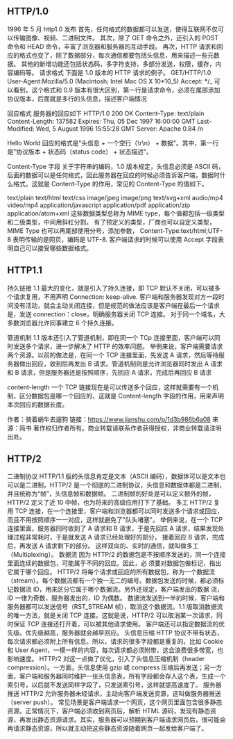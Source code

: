 ## HTTP/1.0

1996 年 5 月 http1.0 发布
首先，任何格式的数据都可以发送，使得互联网不仅可以传输图像、视频、二进制文件。
其次，除了 GET 命令之外，还引入的 POST 命令和 HEAD 命令，丰富了浏览器和服务器的互动手段。
再次，HTTP 请求和回应的格式也变了，除了数据部分，每次通信都要包括头信息，用来描述一些元数据。
其他的新增功能还包括状态码，多字符支持，多部分发送，权限，缓存，内容编码等。
请求格式
下面是 1.0 版本的 HTTP 请求的例子。
GET/HTTP/1.0
User-Agent:Mozilla/5.0 (Macintosh; Intel Mac OS X 10*10_5)
Accept: */\_
可以看到，这个格式和 0.9 版本有很大区别，第一行是请求命令，必须在尾部添加协议版本，后面就是多行的头信息，描述客户端情况

回应格式
服务器的回应如下
HTTP/1.0 200 OK
Content-Type: text/plain
Content-Length: 137582
Expires: Thu, 05 Dec 1997 16:00:00 GMT
Last-Modified: Wed, 5 August 1996 15:55:28 GMT
Server: Apache 0.84
/n

<html>
  <body>Hello World</body>
</html>
回应的格式是"头信息 + 一个空行（\r\n） + 数据"。其中，第一行是"协议版本 + 状态码（status code） + 状态描述"。

Content-Type 字段
关于字符串的编码，1.0 版本规定，头信息必须是 ASCII 码，后面的数据可以是任何格式，因此服务器在回应的时候必须告诉客户端，数据时什么格式，这就是 Content-Type 的作用，常见的 Content-Type 的值如下。

text/plain
text/html
text/css
image/jpeg
image/png
text/svg+xml
audio/mp4
video/mp4
application/javascript
application/pdf
application/zip
application/atom+xml
这些数据类型总称为 MIME type，每个值都包括一级类型和二级类型，中间用斜杠分割。
有了预定义的类型，厂商也可以自定义类型，
MIME Type 也可以再尾部使用分号，添加参数，
Content-Type:text/html;UTF-8
表明传输的是网页，编码是 UTF-8.
客户端请求的时候可以使用 Accept 字段表明自己可以接受哪些数据格式。

## HTTP1.1

持久链接
1.1 最大的变化，就是引入了持久连接，即 TCP 默认不关闭，可以被多个请求复用，不用声明 Connection: keep-alive.
客户端和服务器发现对方一段时间没有活动，就会主动关闭连接，但是规范的做法应该是客户端在最后一个请求是，发送 connection：close，明确服务器关闭 TCP 连接。
对于同一个域名，大多数浏览器允许同事建立 6 个持久连接。

管道机制
1.1 版本还引入了管道机制，即在同一个 TCp 连接里面，客户端可以同时发送多个请求，进一步解决了 HTTP 的效率问题。
举例来说，客户端需要请求两个资源。以前的做法是，在同一个 TCP 连接里面，先发送 A 请求，然后等待服务器做出回应，收到后再发出 B 请求。管道机制则是允许浏览器同时发出 A 请求和 B 请求，但是服务器还是按照顺序，先回应 A 请求，完成后再回应 B 请求

content-length
一个 TCP 链接现在是可以传送多个回应，这样就需要有一个机制，区分数据包是哪一个回应的，这就是 Content-length 字段的作用，用来声明本次回应的数据长度。

作者：骑着蜗牛去遛狗
链接：https://www.jianshu.com/p/1d3b986b6a08
来源：简书
著作权归作者所有。商业转载请联系作者获得授权，非商业转载请注明出处。

## HTTP/2

二进制协议
HTTP/1.1 版的头信息肯定是文本（ASCII 编码），数据体可以是文本也可以是二进制，HTTP/2 是一个彻底的二进制协议，头信息和数据体都是二进制，并且统称为“帧”，头信息帧和数据帧。
二进制帧的好处是可以定义额外的帧，HTTP/2 定义了近 10 中帧，也为将来的高级应用打下了基础。
多工
HTTP/2 复用 TCP 连接，在一个连接里，客户端和浏览器都可以同时发送多个请求或回应，而且不用按照顺序一一对应，这样就避免了"队头堵塞"。
举例来说，在一个 TCP 连接里面，服务器同时收到了 A 请求和 B 请求，于是先回应 A 请求，结果发现处理过程非常耗时，于是就发送 A 请求已经处理好的部分， 接着回应 B 请求，完成后，再发送 A 请求剩下的部分。
这样双向的、实时的通信，就叫做多工（Multiplexing）。
数据流
因为 HTTP/2 的数据包是不按顺序发送的，同一个连接里面连续的数据包，可能属于不同的回应。因此，必 须要对数据包做标记，指出它属于哪个回应。
HTTP/2 将每个请求或回应的所有数据包，称为一个数据流（stream）。每个数据流都有一个独一无二的编号。数据包发送的时候，都必须标记数据流 ID，用来区分它属于哪个数据流。另外还规定，客户端发出的数据 流，ID 一律为奇数，服务器发出的，ID 为偶数。
数据流发送到一半的时候，客户端和服务器都可以发送信号（RST_STREAM 帧），取消这个数据流。1.1 版取消数据流的唯一方法，就是关闭 TCP 连接。这就是说，HTTP/2 可以取消某一次请求，同时保证 TCP 连接还打开着，可以被其他请求使用。
客户端还可以指定数据流的优先级。优先级越高，服务器就会越早回应。
头信息压缩
HTTP 协议不带有状态，每次请求都必须附上所有信息。所以，请求的很多字段都是重复的，比如 Cookie 和 User Agent，一模一样的内容，每次请求都必须附带，这会浪费很多带宽，也影响速度。
HTTP/2 对这一点做了优化，引入了头信息压缩机制（header compression）。一方面，头信息使用 gzip 或 compress 压缩后再发送；另一方面，客户端和服务器同时维护一张头信息表，所有字段都会存入这个表，生成一个索引号，以后就不发送同样字段了，只发送索引号，这样就提高速度了。
服务器推送
HTTP/2 允许服务器未经请求，主动向客户端发送资源，这叫做服务器推送（server push）。
常见场景是客户端请求一个网页，这个网页里面包含很多静态资源。正常情况下，客户端必须收到网页后，解析 HTML 源码，发现有静态资源，再发出静态资源请求。其实，服务器可以预期到客户端请求网页后，很可能会再请求静态资源，所以就主动把这些静态资源随着网页一起发给客户端了。
